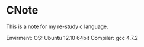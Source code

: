 CNote
=====

This is a note for my re-study c language.

Envirment:
OS: Ubuntu 12.10 64bit
Compiler: gcc 4.7.2


